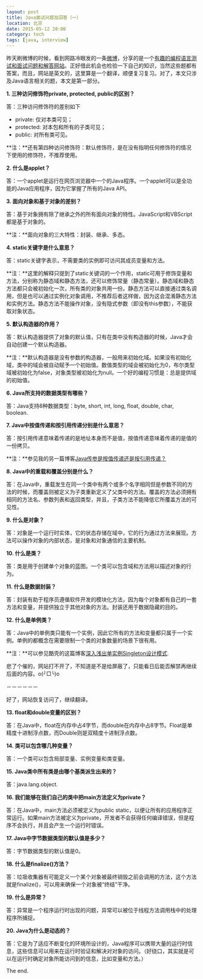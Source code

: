```yaml
---
layout: post
title: Java面试问题及回答（一）
location: 北京
date: 2015-05-12 20:00
category: tech
tags: [java, interview]
---
```

昨天刷微博的时候，看到网路冷眼发的一条[微博](http://weibo.com/1715118170/ChnORB3k5?type=comment#_rnd1431432713189)，分享的是一个[有趣的编程语言测试和面试问题和解答网站](http://www.xquizzes.com/)。正好借此机会也检验一下自己的知识，当然这些题都有答案，而且，网站是英文的，这里算是一个翻译，顺便复习复习。对了，本文只涉及Java语言相关的题，本文是第一部分。

**1. 三种访问修饰符private, protected, public的区别？**

答：三种访问修饰符的差别如下

- private: 仅对本类可见；
- protected: 对本包和所有的子类可见；
- public: 对所有类可见。

**注：**还有第四种访问修饰符：默认修饰符，是在没有指明任何修饰符的情况下使用的修饰符，不推荐使用。

**2. 什么是applet？**

答：一个applet是运行在网页浏览器中一个的Java程序。一个applet可以是全功能的Java应用程序，因为它掌握了所有的Java API。

**3. 面向对象和基于对象的差别？**

答：基于对象拥有除了继承之外的所有面向对象的特性。JavaScript和VBScript都是基于对象的。

**注：**面向对象的三大特性：封装、继承、多态。

**4. static关键字是什么意思？**

答：static关键字表示，不需要类的实例即可访问其成员变量和方法。

**注：**这里的解释只提到了static关键词的一个作用，static可用于修饰变量和方法，分别称为静态域和静态方法，还可以修饰常量（静态常量）。静态域和静态方法都只会被初始化一次，所有类的对象共用一份。静态方法可以直接通过类名调用，但是也可以通过实例化对象调用，不推荐后者这样做，因为这会混淆静态方法和实例方法。静态方法不能操作对象，没有隐式参数（即没有this参数），不能获取对象状态。

**5. 默认构造器的作用？**

答：默认构造器提供了对象的默认值，只有在类中没有构造器的时候，Java才会自动创建一个默认构造器。

**注：**默认构造器是没有参数的构造器，一般用来初始化域。如果没有初始化域，类中的域会被自动赋予一个初始值。数值类型的域会被初始化为0，布尔类型域被初始化为false，对象类型被初始化为null。一个好的编程习惯是：总是提供域的初始值。

**6. Java所支持的数据类型有哪些？**

答：Java支持8种数据类型：byte, short, int, long, float, double, char, boolean.

**7. Java中按值传递和按引用传递分别是什么意思？**

答：按引用传递意味着传递的是地址本身而不是值，按值传递意味着传递的是值的一份拷贝。

**注：**参见我的另一篇博客[Java传参是按值传递还是按引用传递？](http://sijh.github.io/2015/04/29/is-java-pass-by-value-or-pass-by-reference/)

**8. Java中的重载和覆盖分别是什么？**

答：在Java中，重载发生在同一个类中有两个或多个名字相同但是参数不同的方法的时候，而覆盖则被定义为子类重新定义了父类中的方法。覆盖的方法必须拥有相同的方法名、参数列表和返回类型，并且，子类方法不能降低它所覆盖方法的可见性。

**9. 什么是对象？**

答：对象是一个运行时实体，它的状态存储在域中，它的行为通过方法来展现。方法可以操作对象的内部状态，是对象和对象通信的主要机制。

**10. 什么是类？**

答：类是用于创建单个对象的蓝图。一个类可以包含域和方法用以描述对象的行为。

**11. 什么是数据封装？**

答：封装有助于程序员遵循软件开发的模块化方法，因为每个对象都有自己的一套方法和变量，并提供独立于其他对象的方法。封装还用于数据隐藏的目的。

**12. 什么是单例类？**

答：Java中的单例类只能有一个实例，因此它所有的方法和变量都只属于一个实例。单例的都概念在需要限制一个类的对象数量的场景下很有用。

**注：**可以参见酷壳的这篇博客[深入浅出单实例Singleton设计模式](http://coolshell.cn/articles/265.html).

悲了个催的，网站打不开了，不知道是不是给屏蔽了，只能看日后能否解禁再继续后面的内容。o(╯□╰)o

－－－－－－

好了，网站恢复访问了，继续翻译。

**13. float和double变量的区别？**

答：在Java中，float在内存中占4字节，而double在内存中占8字节。Float是单精度十进制浮点数，而Double则是双精度十进制浮点数。

**14. 类可以包含哪几种变量？**

答：一个类可以包含局部变量、实例变量和类变量。

**15. Java类中所有类是由哪个基类派生出来的？**

答：java.lang.object.

**16. 我们能够在我们自己的类中把main方法定义为private？**

答：在Java中，main方法必须被定义为public static，以便让所有的应用程序正常运行。如果main方法被定义为private，开发者不会获得任何编译错误，但是程序不会执行，并且会产生一个运行时错误。

**17. Java中字节数据类型的默认值是多少？**

答：字节数据类型的默认值是0。

**18. 什么是finalize()方法？**

答：垃圾收集器有可能定义一个某个对象被最终销毁之前会调用的方法，这个方法就是finalize()，可以用来确保一个对象被“终结”干净。

**19. 什么是异常？**

答：异常是一个程序运行时出现的问题，异常可以被位于线程方法调用栈中的处理程序所捕捉。

**20. Java为什么是动态的？**

答：它是为了适应不断变化的环境所设计的，Java程序可以携带大量的运行时信息，这些信息可以用来在运行时验证和解决对对象的访问。（好绕口，其实就是可以在运行时确定对象所能访问到的信息，比如变量和方法。）

The end.

